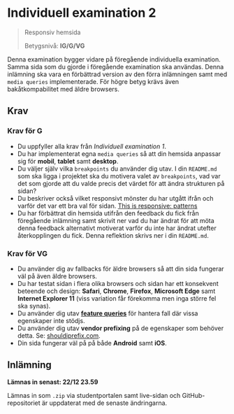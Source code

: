 # Individuell examination 2
> Responsiv hemsida
> 
> Betygsnivå: **IG/G/VG**

Denna examination bygger vidare på föregående individuella examination. Samma sida som du gjorde i föregående examination ska användas. Denna inlämning ska vara en förbättrad version av den förra inlämningen samt med `media queries` implementerade. För högre betyg krävs även bakåtkompabilitet med äldre browsers.

## Krav

### Krav för G

* Du uppfyller alla krav från _Individuell examination 1_.
* Du har implementerat egna `media queries` så att din hemsida anpassar sig för **mobil**, **tablet** samt **desktop**.
* Du väljer själv vilka `breakpoints` du använder dig utav. I din `README.md` som ska ligga i projektet ska du motivera valet av `breakpoints`, vad var det som gjorde att du valde precis det värdet för att ändra strukturen på sidan?
* Du beskriver också vilket responsivt mönster du har utgått ifrån och varför det var ett bra val för sidan. [This is responsive: patterns](http://bradfrost.github.io/this-is-responsive/patterns.html)
* Du har förbättrat din hemsida utifrån den feedback du fick från föregående inlämning samt skrivit ner vad du har ändrat för att möta denna feedback alternativt motiverat varför du inte har ändrat utefter återkopplingen du fick. Denna reflektion skrivs ner i din `README.md`.

### Krav för VG

* Du använder dig av fallbacks för äldre browsers så att din sida fungerar väl på även äldre browsers.
* Du har testat sidan i flera olika browsers och sidan har ett konsekvent beteende och design: **Safari**, **Chrome**, **Firefox**, **Microsoft Edge** samt **Internet Explorer 11** (viss variation får förekomma men inga större fel ska synas).
* Du använder dig utav [**feature queries**](https://www.sitepoint.com/an-introduction-to-css-supports-rule-feature-queries/) för hantera fall där vissa egenskaper inte stödjs.
* Du använder dig utav **vendor prefixing** på de egenskaper som behöver detta. Se: [shouldiprefix.com](http://shouldiprefix.com/).
* Din sida fungerar väl på på både **Android** samt **iOS**.

## Inlämning

**Lämnas in senast: 22/12 23.59**

Lämnas in som `.zip` via studentportalen samt live-sidan och GitHub-repositoriet är uppdaterat med de senaste ändringarna.